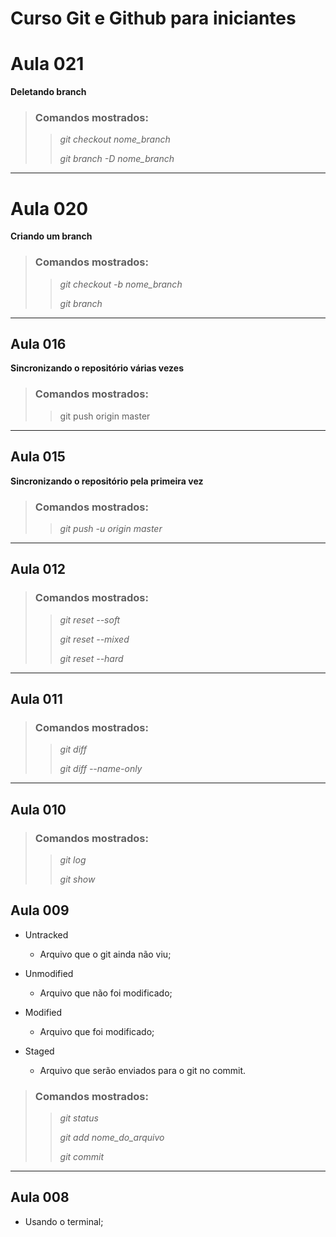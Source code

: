 # Curso Git e Github para iniciantes

# Aula 021
**Deletando branch**
>
> ### Comandos mostrados:
> > *git checkout nome_branch*
> >
> > *git branch -D nome_branch*
>

---

# Aula 020
**Criando um branch**
>
> ### Comandos mostrados:
> > *git checkout -b nome_branch*
> >
> > *git branch*
>

---

## Aula 016
**Sincronizando o repositório várias vezes**
>
> ### Comandos mostrados:
> > git push origin master
>

---

## Aula 015
**Sincronizando o repositório pela primeira vez**
>
> ### Comandos mostrados:
> > *git push -u origin master*
>

---

## Aula 012
>
> ### Comandos mostrados:
> > *git reset --soft*
> >
> > *git reset --mixed*
> >
> > *git reset --hard*
>

---

## Aula 011
>
> ### Comandos mostrados:
> > *git diff*
> > 
> > *git diff --name-only*
>

---

## Aula 010
>
> ### Comandos mostrados:
> > *git log*
> > 
> > *git show*
>

## Aula 009
- Untracked
	- Arquivo que o git ainda não viu;

- Unmodified
	- Arquivo que não foi modificado;

- Modified
	- Arquivo que foi modificado;

- Staged
	- Arquivo que serão enviados para o git no commit.

>
> ### Comandos mostrados:
> > *git status*
> >
> > *git add nome_do_arquivo*
> >
> > *git commit*
>


---

## Aula 008
- Usando o terminal;


